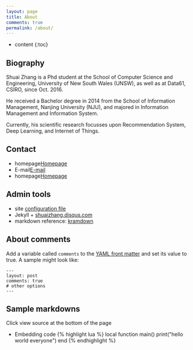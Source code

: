 ```yaml
---
layout: page
title: About
comments: true
permalink: /about/
---
```


* content
{:toc}

## Biography
Shuai Zhang is a Phd student at the School of Computer Science and Engineering, University of New South Wales (UNSW), as well as at Data61, CSIRO, since Oct. 2016.

He received a Bachelor degree in 2014 from the School of Information Management, Nanjing University (NJU), and majored in Information Management and Information System.

Currently, his scientific research focusses upon Recommendation System, Deep Learning, and Internet of Things. 

## Contact
* homepage[Homepage](http://www.cse.unsw.edu.au/~z5122282/)
* E-mail[E-mail](shuai.zhang@tudent.unsw.edu.au)
* homepage[Homepage](http://www.cse.unsw.edu.au/~z5122282/)

## Admin tools
* site [configuration file](https://github.com/cheungdaven/cheungdaven.github.io/blob/master/_config.yml)
* Jekyll + [shuaizhang.disqus.com](http://shuaizhang.disqus.com/admin/)
* markdown reference: [kramdown](http://kramdown.gettalong.org/quickref.html)

## About comments
Add a variable called `comments` to the [YAML front matter](http://jekyllrb.com/docs/frontmatter/) and set its value to true. A sample might look like:

    ---
    layout: post
    comments: true
    # other options
    ---

## Sample markdowns
Click view source at the bottom of the page

* Embedding code
{% highlight lua %}
local function main()
	print("hello world everyone")
end
{% endhighlight %} 


